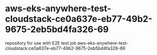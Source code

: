 # aws-eks-anywhere-test-cloudstack-ce0a637e-eb77-49b2-9675-2eb5bd4fa326-69
repository for use with E2E test job aws-eks-anywhere-test-cloudstack:ce0a637e-eb77-49b2-9675-2eb5bd4fa326-69
